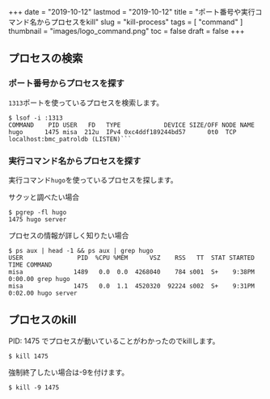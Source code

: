 +++
date = "2019-10-12"
lastmod = "2019-10-12"
title = "ポート番号や実行コマンド名からプロセスをkill"
slug = "kill-process"
tags = [
  "command"
]
thumbnail = "images/logo_command.png"
toc = false
draft = false
+++

## プロセスの検索

### ポート番号からプロセスを探す

`1313`ポートを使っているプロセスを検索します。
```
$ lsof -i :1313
COMMAND    PID USER   FD   TYPE            DEVICE SIZE/OFF NODE NAME
hugo      1475 misa  212u  IPv4 0xc4ddf189244bd57      0t0  TCP localhost:bmc_patroldb (LISTEN)```
```

### 実行コマンド名からプロセスを探す

実行コマンド`hugo`を使っているプロセスを探します。

サクッと調べたい場合
```
$ pgrep -fl hugo
1475 hugo server
```
プロセスの情報が詳しく知りたい場合
```
$ ps aux | head -1 && ps aux | grep hugo
USER               PID  %CPU %MEM      VSZ    RSS   TT  STAT STARTED      TIME COMMAND
misa              1489   0.0  0.0  4268040    784 s001  S+    9:38PM   0:00.00 grep hugo
misa              1475   0.0  1.1  4520320  92224 s002  S+    9:31PM   0:02.00 hugo server
```

## プロセスのkill

PID: 1475 でプロセスが動いていることがわかったのでkillします。
```
$ kill 1475
```

強制終了したい場合は-9を付けます。
```
$ kill -9 1475
```

